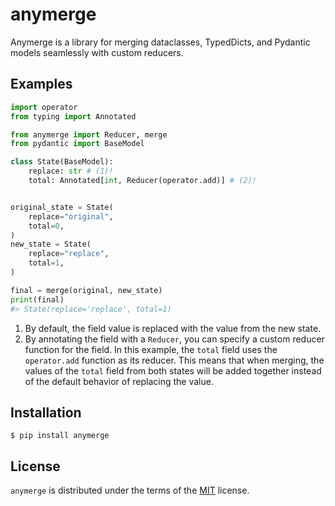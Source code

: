 # anymerge

Anymerge is a library for merging dataclasses, TypedDicts, and Pydantic models seamlessly with custom reducers.

## Examples

```python
import operator
from typing import Annotated

from anymerge import Reducer, merge
from pydantic import BaseModel

class State(BaseModel):
    replace: str # (1)!
    total: Annotated[int, Reducer(operator.add)] # (2)!


original_state = State(
    replace="original",
    total=0,
)
new_state = State(
    replace="replace",
    total=1,
)

final = merge(original, new_state)
print(final)
#> State(replace='replace', total=1)
```

1. By default, the field value is replaced with the value from the new state.
2. By annotating the field with a `Reducer`, you can specify a custom reducer function for the field. In this example, the `total` field uses the `operator.add` function as its reducer. This means that when merging, the values of the `total` field from both states will be added together instead of the default behavior of replacing the value.

## Installation

```console
$ pip install anymerge
```

## License

`anymerge` is distributed under the terms of the [MIT](https://spdx.org/licenses/MIT.html) license.
